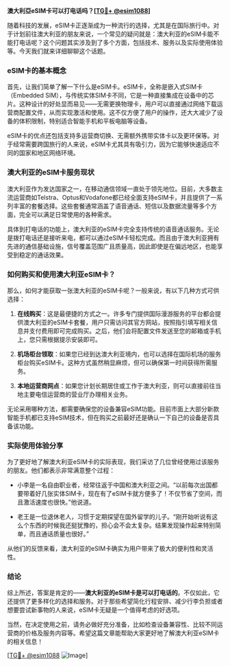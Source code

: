 **澳大利亞eSIM卡可以打电话吗？[[TG💪+ @esim1088](https://t.me/s/esim1088)]**

随着科技的发展，eSIM卡正逐渐成为一种流行的选择，尤其是在国际旅行中。对于计划前往澳大利亚的朋友来说，一个常见的疑问就是：澳大利亚的eSIM卡能不能打电话呢？这个问题其实涉及到了多个方面，包括技术、服务以及实际使用体验等。今天我们就来详细聊聊这个话题。

### eSIM卡的基本概念

首先，让我们简单了解一下什么是eSIM卡。eSIM卡，全称是嵌入式SIM卡（Embedded SIM），与传统实体SIM卡不同，它是一种直接集成在设备中的芯片。这种设计的好处显而易见——无需更换物理卡，用户可以直接通过网络下载运营商配置文件，从而实现激活和使用。这不仅方便了用户的操作，还大大减少了设备的体积限制，特别适合智能手机和平板电脑等设备。

eSIM卡的优点还包括支持多运营商切换、无需额外携带实体卡以及更环保等。对于经常需要跨国旅行的人来说，eSIM卡尤其具有吸引力，因为它能够快速适应不同的国家和地区网络环境。

### 澳大利亚的eSIM卡服务现状

澳大利亚作为发达国家之一，在移动通信领域一直处于领先地位。目前，大多数主流运营商如Telstra、Optus和Vodafone都已经全面支持eSIM卡，并且提供了一系列丰富的套餐选择。这些套餐通常涵盖了语音通话、短信以及数据流量等多个方面，完全可以满足日常使用的各种需求。

具体到打电话的功能上，澳大利亚的eSIM卡完全支持传统的语音通话服务。无论是拨打电话还是接听来电，都可以通过eSIM卡轻松完成。而且由于澳大利亚拥有先进的通信基础设施，信号覆盖范围广且质量高，因此即使是在偏远地区，也能享受到稳定的通话效果。

### 如何购买和使用澳大利亚eSIM卡？

那么，如何才能获取一张澳大利亚的eSIM卡呢？一般来说，有以下几种方式可供选择：

1. **在线购买**：这是最便捷的方式之一。许多专门提供国际漫游服务的平台都会提供澳大利亚的eSIM卡套餐，用户只需访问其官方网站，按照指引填写相关信息并支付费用即可完成购买。之后，他们会将配置文件发送至您的邮箱或手机上，您只需根据提示安装即可。

2. **机场柜台领取**：如果您已经到达澳大利亚境内，也可以选择在国际机场的服务柜台购买eSIM卡。这种方式虽然稍显麻烦，但可以确保第一时间获得所需服务。

3. **本地运营商网点**：如果您计划长期居住或工作于澳大利亚，则可以直接前往当地主要电信运营商的营业厅办理相关业务。

无论采用哪种方法，都需要确保您的设备兼容eSIM功能。目前市面上大部分新款智能手机都已支持eSIM技术，但在购买之前最好还是确认一下自己的设备是否具备该功能。

### 实际使用体验分享

为了更好地了解澳大利亚eSIM卡的实际表现，我们采访了几位曾经使用过该服务的朋友。他们都表示非常满意整个过程：

- 小李是一名自由职业者，经常往返于中国和澳大利亚之间。“以前每次出国都要带着好几张实体SIM卡，现在有了eSIM卡就方便多了！不仅节省了空间，而且激活速度也很快。”他说道。

- 老王是一位退休老人，习惯于定期探望在国外留学的儿子。“刚开始听说有这么个东西的时候我还挺犹豫的，担心会不会太复杂。结果发现操作起来特别简单，而且通话质量也很好。”

从他们的反馈来看，澳大利亚的eSIM卡确实为用户带来了极大的便利性和灵活性。

### 结论

综上所述，答案是肯定的——**澳大利亚的eSIM卡是可以打电话的**。不仅如此，它还提供了更多样化的选择和服务。对于那些希望简化行程安排、减少行李负担或者想要尝试新事物的人来说，eSIM卡无疑是一个值得考虑的好选项。

当然，在决定使用之前，请务必做好充分准备，比如检查设备兼容性、比较不同运营商的价格及服务内容等。希望这篇文章能帮助大家更好地了解澳大利亚eSIM卡的相关信息！

[[TG💪+ @esim1088](https://t.me/s/esim1088) ![Image](https://i.postimg.cc/4NQfJmqS/Snipaste-2025-05-13-00-14-12.png)]